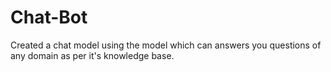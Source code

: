 # Chat-Bot
Created a chat model using the model which can answers you questions of any domain as per it's knowledge base.

